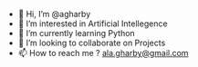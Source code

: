 - 👋 Hi, I’m @agharby
- 👀 I’m interested in Artificial Intellegence
- 🌱 I’m currently learning Python
- 💞️ I’m looking to collaborate on Projects
- 📫 How to reach me ? ala.gharby@gmail.com

<!---
agharby/agharby is a ✨ special ✨ repository because its `README.md` (this file) appears on your GitHub profile.
You can click the Preview link to take a look at your changes.
--->
